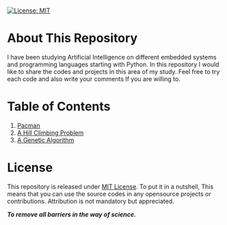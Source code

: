 [![License: MIT](https://img.shields.io/badge/License-MIT-yellow.svg)](https://opensource.org/licenses/MIT)

# About This Repository
I have been studying Artificial Intelligence on different embedded systems and programming languages starting with Python. In this repository I would like to share the codes and projects in this area of my study. Feel free to try each code and also write your comments If you are willing to.

# Table of Contents
1. [Pacman](https://github.com/hosseindehghanipour1998/Artificial_Intelligence/tree/master/1-Pacman)
2. [A Hill Climbing Problem](https://github.com/hosseindehghanipour1998/Artificial_Intelligence/tree/master/2%20-%20Hill%20Climbing)
3. [A Genetic Algorithm](https://github.com/hosseindehghanipour1998/Artificial_Intelligence/tree/master/3%20-%20Playing%20Cards)


# License
This repository is released under [MIT License](https://opensource.org/licenses/MIT). To put it in a nutshell, This means that you can use the source codes in any opensource projects or contributions. Attribution is not mandatory but appreciated.

***To remove all barriers in the way of science.***
